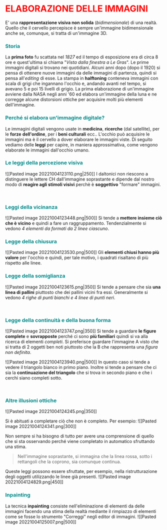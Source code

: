 # <font color="red"> ELABORAZIONE DELLE IMMAGINI</font>
E' una **rappresentazione visiva non solida** (*bidimensionale*) di una realtà. Quello che il cervello percepisce è sempre un'immagine bidimensionale anche se, comunque, si tratta di un'immagine 3D.

### <font color=#008B8B>Storia</font>
La **prima foto** fu scattata nel *1827* ed il tempo di esposizione era di circa 8 ore e quest'ultima si chiama "*Vista dalla finestra a Le Gras*".
Le prime immagini digitali si trovano nei quotidiani.
Alcuni anni dopo (dopo il 1920) si pensa di ottenere nuove immagini da delle immagini di partenza, quindi si pensa all'*editing* di esse.
La stampa in **halftoning** conteneva immagini con scala di grigi che ingannano l'occhio e, andando avanti nel tempo, si avevano 5 e poi 15 livelli di grigio.
La prima elaborazione di un'immagine avviene dalla NASA negli anni '60 ed elabora un'immagine della luna e ne corregge alcune distorsioni ottiche per acquisire molti più elementi dell'immagine.

### <font color=#008B8B>Perché si elabora un'immagine digitale?</font>
Le immagini digitali vengono usate in **medicina**, **ricerche** (dal satellite), per le **forze** **dell'ordine**, per i **beni culturali** ecc..
L'occhio può acquisire le immagini ma è il cervello a dover elaborare le immagini viste.
Di seguito vediamo delle **leggi** per capire, in maniera approssimativa, come vengono elaborate le immagini dall'occhio umano.

### <font color=#008B8B>Le leggi della percezione visiva</font>
![[Pasted image 20221004123110.png|250]]
I daltonici non riescono a distinguere le lettere CH dall'immagine soprastante e dipende dal nostro modo di **reagire agli stimoli visivi** perchè è **soggettivo** "formare" immagini.

<div style="page-break-after: always; visibility: hidden"> \pagebreak </div>

### <font color=#008B8B> Leggi della vicinanza </font>

![[Pasted image 20221004123448.png|500]]
Si tende a **mettere insieme ciò che è vicino** e quindi a fare un raggruppamento. Tendenzialmente si vedono *4 elementi da formati da 2 linee ciascuno*.

### <font color=#008B8B>Legge della chiusura </font>
![[Pasted image 20221004123530.png|500]]
Gli **elementi chiusi hanno più valore** per l'occhio e quindi, per tale motivo, i quadrati risaltano di più rispetto alle linee.

### <font color=#008B8B>Legge della somiglianza </font>
![[Pasted image 20221004123615.png|350]]
Si tende a pensare che sia **una linea di pallini** piuttosto che dei pallini vicini fra essi. Generalmente si vedono *4 righe di punti bianchi e 4 linee di punti neri*.

<div style="page-break-after: always; visibility: hidden"> \pagebreak </div>

### <font color=#008B8B>Legge della continuità e della buona forma </font>
![[Pasted image 20221004123747.png|350]]
Si tende a guardare **le figure complete** e **sovrapposte** perché ci sono **più familiari** quindi si va alla ricerca di elementi *completi*. Si preferisce guardare l'immagine A visto che si tratta di 2 oggetti ben noti piuttosto che la B che rappresenta una *figura non* *definita*.

![[Pasted image 20221004123940.png|500]]
In questo caso si tende a vedere il triangolo bianco in primo piano. Inoltre si tende a pensare che ci sia la **continuazione del triangolo** che si trova in secondo piano e che i cerchi siano completi sotto.

<div style="page-break-after: always; visibility: hidden"> \pagebreak </div>

### <font color=#008B8B>Altre illusioni ottiche </font>
![[Pasted image 20221004124245.png|350]]

Si è abituati a completare ciò che non è completo. Per esempio:
![[Pasted image 20221004124341.png|300]]

Non sempre si ha bisogno di tutto per avere una comprensione di quello che si sta osservando perché viene completato in automatico sfruttando una stima.
>Nell'immagine soprastante, si immagina che la linea rossa, sotto i rettangoli che la coprono, sia comunque continua.

Queste leggi possono essere sfruttate, per esempio, nella ristrutturazione degli oggetti utilizzando le linee già presenti.
![[Pasted image 20221004124829.png|450]]
### <font color=#008B8B>Inpainting</font>
La tecnica **inpainting** consiste nell'eliminazione di elementi da delle immagini facendo una stima della realtà mediante il rimpiazzo di elementi come se fosse lo strumento "Correggi" negli editor di immagini.
![[Pasted image 20221004125007.png|500]]